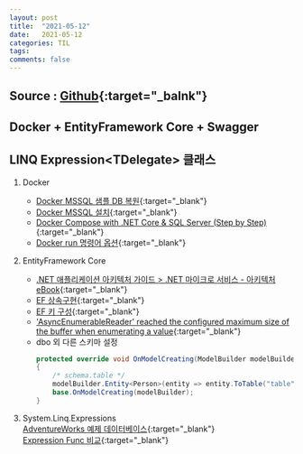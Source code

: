 ```yaml
---
layout: post
title:  "2021-05-12"
date:   2021-05-12
categories: TIL
tags: 
comments: false
---
```

## Source : [Github](https://github.com/tweveloper/EF-LINQ-Expression){:target="_balnk"}
## Docker + EntityFramework Core + Swagger 
## LINQ Expression&lt;TDelegate&gt; 클래스
1. Docker
    - [Docker MSSQL 샘플 DB 복원](https://docs.microsoft.com/ko-kr/sql/linux/tutorial-restore-backup-in-sql-server-container?view=sql-server-ver15){:target="_blank"}
    - [Docker MSSQL 설치](https://docs.microsoft.com/ko-kr/sql/linux/quickstart-install-connect-docker?view=sql-server-ver15&pivots=cs1-bash){:target="_blank"}
    - [Docker Compose with .NET Core & SQL Server (Step by Step)](https://www.youtube.com/watch?v=4V7CwC_4oss){:target="_blank"}
    - [Docker run 명령어 옵션](https://base-on.tistory.com/367){:target="_blank"}

2. EntityFramework Core
    - [.NET 애플리케이션 아키텍처 가이드 > .NET 마이크로 서비스 - 아키텍처 eBook](https://docs.microsoft.com/ko-kr/dotnet/architecture/microservices/microservice-ddd-cqrs-patterns/infrastructure-persistence-layer-implementation-entity-framework-core){:target="_blank"}
    - [EF 상속구현](https://docs.microsoft.com/ko-kr/aspnet/core/data/ef-mvc/inheritance?view=aspnetcore-5.0){:target="_blank"}
    - [EF 키 구성](https://docs.microsoft.com/ko-kr/ef/core/modeling/keys?tabs=data-annotations){:target="_blank"}
    - ['AsyncEnumerableReader' reached the configured maximum size of the buffer when enumerating a value](https://stackoverflow.com/questions/58986882/asyncenumerablereader-reached-the-configured-maximum-size-of-the-buffer-when-e){:target="_blank"}
    - dbo 외 다른 스키마 설정
        ```c#
        protected override void OnModelCreating(ModelBuilder modelBuilder)
        {
            /* schema.table */
            modelBuilder.Entity<Person>(entity => entity.ToTable("table","schema"));
            base.OnModelCreating(modelBuilder);
        }
        ```

3. System.Linq.Expressions  
[AdventureWorks 예제 데이터베이스](https://docs.microsoft.com/ko-kr/sql/samples/adventureworks-install-configure?view=sql-server-ver15&tabs=ssms){:target="_blank"}  
[Expression Func 비교](https://www.infozoneus.com/blog/2019/10/22/performance-between-expression-and-func/){:target="_blank"}